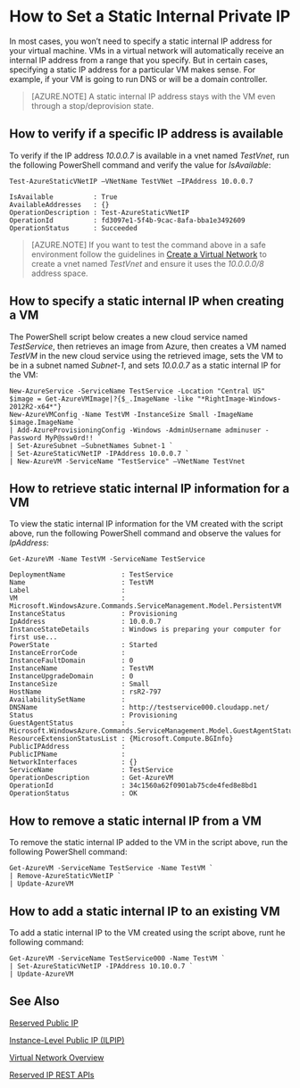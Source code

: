 <properties 
   pageTitle="How to set a static internal private IP"
   description="Understanding static internal IPs (DIPs) and how to manage them"
   services="virtual-networks"
   documentationCenter="na"
   authors="telmosampaio"
   manager="adinah"
   editor="tysonn" />
<tags 
   ms.service="virtual-networks"
   ms.devlang="na"
   ms.topic="article"
   ms.tgt_pltfrm="na"
   ms.workload="infrastructure-services"
   ms.date="04/22/2015"
   ms.author="telmos" />

# How to Set a Static Internal Private IP
In most cases, you won’t need to specify a static internal IP address for your virtual machine. VMs in a virtual network will automatically receive an internal IP address from a range that you specify. But in certain cases, specifying a static IP address for a particular VM makes sense. For example, if your VM is going to run DNS or will be a domain controller. 

>[AZURE.NOTE] A static internal IP address stays with the VM even through a stop/deprovision state. 

## How to verify if a specific IP address is available
To verify if the IP address *10.0.0.7* is available in a vnet named *TestVnet*, run the following PowerShell command and verify the value for *IsAvailable*:

	Test-AzureStaticVNetIP –VNetName TestVNet –IPAddress 10.0.0.7 

	IsAvailable          : True
	AvailableAddresses   : {}
	OperationDescription : Test-AzureStaticVNetIP
	OperationId          : fd3097e1-5f4b-9cac-8afa-bba1e3492609
	OperationStatus      : Succeeded

>[AZURE.NOTE] If you want to test the command above in a safe environment follow the guidelines in [Create a Virtual Network](https://msdn.microsoft.com/library/azure/dn631643.aspx) to create a vnet named *TestVnet* and ensure it uses the *10.0.0.0/8* address space.

## How to specify a static internal IP when creating a VM
The PowerShell script below creates a new cloud service named *TestService*, then retrieves an image from Azure, then creates a VM named *TestVM* in the new cloud service using the retrieved image, sets the VM to be in a subnet named *Subnet-1*, and sets *10.0.0.7* as a static internal IP for the VM:

	New-AzureService -ServiceName TestService -Location "Central US"
	$image = Get-AzureVMImage|?{$_.ImageName -like "*RightImage-Windows-2012R2-x64*"}
	New-AzureVMConfig -Name TestVM -InstanceSize Small -ImageName $image.ImageName `
	| Add-AzureProvisioningConfig -Windows -AdminUsername adminuser -Password MyP@ssw0rd!! `
	| Set-AzureSubnet –SubnetNames Subnet-1 `
	| Set-AzureStaticVNetIP -IPAddress 10.0.0.7 `
	| New-AzureVM -ServiceName "TestService" –VNetName TestVnet

## How to retrieve static internal IP information for a VM
To view the static internal IP information for the VM created with the script above, run the following PowerShell command and observe the values for *IpAddress*:

	Get-AzureVM -Name TestVM -ServiceName TestService

	DeploymentName              : TestService
	Name                        : TestVM
	Label                       : 
	VM                          : Microsoft.WindowsAzure.Commands.ServiceManagement.Model.PersistentVM
	InstanceStatus              : Provisioning
	IpAddress                   : 10.0.0.7
	InstanceStateDetails        : Windows is preparing your computer for first use...
	PowerState                  : Started
	InstanceErrorCode           : 
	InstanceFaultDomain         : 0
	InstanceName                : TestVM
	InstanceUpgradeDomain       : 0
	InstanceSize                : Small
	HostName                    : rsR2-797
	AvailabilitySetName         : 
	DNSName                     : http://testservice000.cloudapp.net/
	Status                      : Provisioning
	GuestAgentStatus            : Microsoft.WindowsAzure.Commands.ServiceManagement.Model.GuestAgentStatus
	ResourceExtensionStatusList : {Microsoft.Compute.BGInfo}
	PublicIPAddress             : 
	PublicIPName                : 
	NetworkInterfaces           : {}
	ServiceName                 : TestService
	OperationDescription        : Get-AzureVM
	OperationId                 : 34c1560a62f0901ab75cde4fed8e8bd1
	OperationStatus             : OK

## How to remove a static internal IP from a VM
To remove the static internal IP added to the VM in the script above, run the following PowerShell command:
	
	Get-AzureVM -ServiceName TestService -Name TestVM `
	| Remove-AzureStaticVNetIP `
	| Update-AzureVM

## How to add a static internal IP to an existing VM
To add a static internal IP to the VM created using the script above, runt he following command:

	Get-AzureVM -ServiceName TestService000 -Name TestVM `
	| Set-AzureStaticVNetIP -IPAddress 10.10.0.7 `
	| Update-AzureVM

## See Also

[Reserved Public IP](../virtual-networks-reserved-public-ip)

[Instance-Level Public IP (ILPIP)](../virtual-networks-instance-level-public-ip)

[Virtual Network Overview](https://msdn.microsoft.com/library/azure/jj156007.aspx)

[Reserved IP REST APIs](https://msdn.microsoft.com/library/azure/dn722420.aspx)
